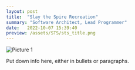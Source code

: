 ```yaml
---
layout: post
title:  "Slay the Spire Recreation"
summary: "Software Architect, Lead Programmer"
date:   2022-10-07 15:39:40
preview: /assets/STS/sts_title.png
---
```


![Picture 1](/assets/STS/cb.png)

Put down info here, either in bullets or paragraphs.

